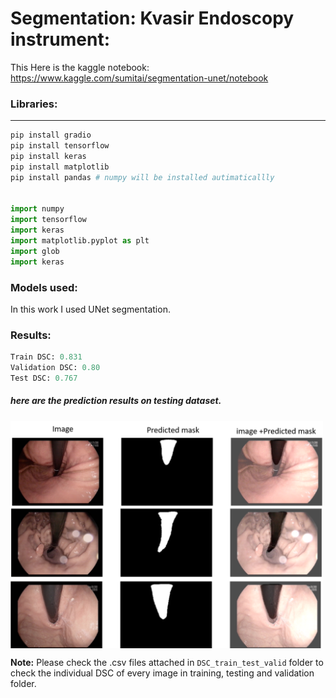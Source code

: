 # Segmentation: Kvasir Endoscopy instrument:
This 
Here is the kaggle notebook: https://www.kaggle.com/sumitai/segmentation-unet/notebook
### Libraries:
-----------------------------------------------------------------
``` python 
pip install gradio
pip install tensorflow 
pip install keras 
pip install matplotlib 
pip install pandas # numpy will be installed autimaticallly 


import numpy 
import tensorflow 
import keras
import matplotlib.pyplot as plt
import glob 
import keras 

```

### Models used: 
In this work I used UNet segmentation. 

### Results:
``` python
Train DSC: 0.831
Validation DSC: 0.80
Test DSC: 0.767
```
##### here are the prediction results on testing dataset. 

<img align="center" src="result.png" width="500" />

**Note:** Please check the .csv files attached in `DSC_train_test_valid` folder to check the individual DSC of every image in training, testing and validation folder.  
